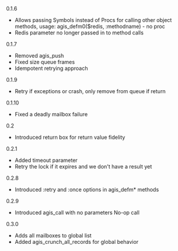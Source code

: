 0.1.6

- Allows passing Symbols instead of Procs for calling other object methods, usage: agis_defm0($redis, :methodname) - no proc
- Redis parameter no longer passed in to method calls

0.1.7

- Removed agis_push
- Fixed size queue frames
- Idempotent retrying approach

0.1.9

- Retry if exceptions or crash, only remove from queue if return

0.1.10

- Fixed a deadly mailbox failure

0.2

- Introduced return box for return value fidelity

0.2.1

- Added timeout parameter
- Retry the lock if it expires and we don't have a result yet

0.2.8

- Introduced :retry and :once options in agis_defm* methods

0.2.9

- Introduced agis_call with no parameters No-op call

0.3.0

- Adds all mailboxes to global list
- Added agis_crunch_all_records for global behavior

